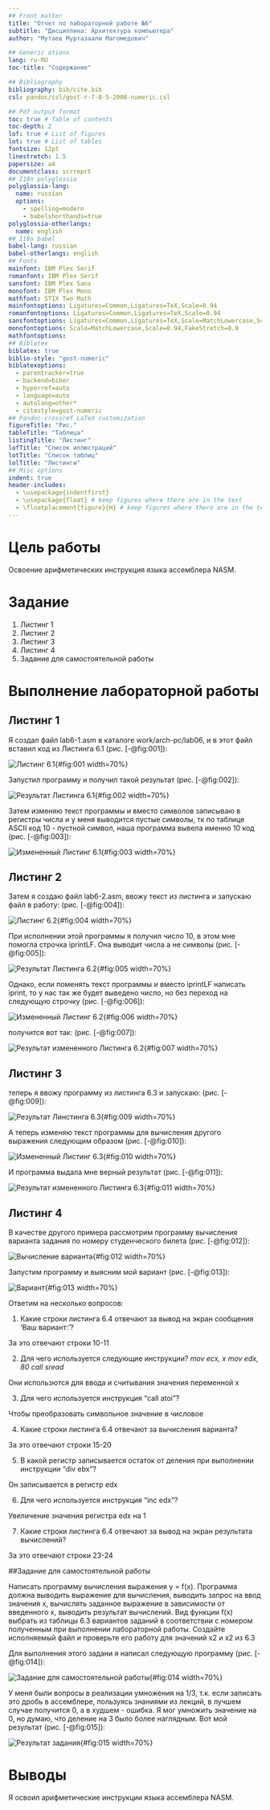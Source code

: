 ```yaml
---
## Front matter
title: "Отчет по лабораторной работе №6"
subtitle: "Дисциплина: Архитектура компьютера"
author: "Мутаев Муртазаали Магомедович"

## Generic otions
lang: ru-RU
toc-title: "Содержание"

## Bibliography
bibliography: bib/cite.bib
csl: pandoc/csl/gost-r-7-0-5-2008-numeric.csl

## Pdf output format
toc: true # Table of contents
toc-depth: 2
lof: true # List of figures
lot: true # List of tables
fontsize: 12pt
linestretch: 1.5
papersize: a4
documentclass: scrreprt
## I18n polyglossia
polyglossia-lang:
  name: russian
  options:
	- spelling=modern
	- babelshorthands=true
polyglossia-otherlangs:
  name: english
## I18n babel
babel-lang: russian
babel-otherlangs: english
## Fonts
mainfont: IBM Plex Serif
romanfont: IBM Plex Serif
sansfont: IBM Plex Sans
monofont: IBM Plex Mono
mathfont: STIX Two Math
mainfontoptions: Ligatures=Common,Ligatures=TeX,Scale=0.94
romanfontoptions: Ligatures=Common,Ligatures=TeX,Scale=0.94
sansfontoptions: Ligatures=Common,Ligatures=TeX,Scale=MatchLowercase,Scale=0.94
monofontoptions: Scale=MatchLowercase,Scale=0.94,FakeStretch=0.9
mathfontoptions:
## Biblatex
biblatex: true
biblio-style: "gost-numeric"
biblatexoptions:
  - parentracker=true
  - backend=biber
  - hyperref=auto
  - language=auto
  - autolang=other*
  - citestyle=gost-numeric
## Pandoc-crossref LaTeX customization
figureTitle: "Рис."
tableTitle: "Таблица"
listingTitle: "Листинг"
lofTitle: "Список иллюстраций"
lotTitle: "Список таблиц"
lolTitle: "Листинги"
## Misc options
indent: true
header-includes:
  - \usepackage{indentfirst}
  - \usepackage{float} # keep figures where there are in the text
  - \floatplacement{figure}{H} # keep figures where there are in the text
---
```


# Цель работы

Освоение арифметических инструкция языка ассемблера NASM.

# Задание

1. Листинг 1
1. Листинг 2
1. Листинг 3
1. Листинг 4
1. Задание для самостоятельной работы

# Выполнение лабораторной работы

## Листинг 1

Я создал файл lab6-1.asm в каталоге work/arch-pc/lab06, и в этот файл вставил код из Листинга 6.1 (рис. [-@fig:001]):

![Листинг 6.1](image/1.png){#fig:001 width=70%}

Запустил программу и получил такой результат (рис. [-@fig:002]):

![Результат Листинга 6.1](image/2.png){#fig:002 width=70%}

Затем изменяю текст программы и вместо символов записываю в регистры числа и у меня выводится пустые символы, тк по таблице ASCII код 10 - пустной символ, наша программа вывела именно 10 код (рис. [-@fig:003]):

![Измененный Листинг 6.1](image/3.png){#fig:003 width=70%}

## Листинг 2

Затем я создаю файл lab6-2.asm, ввожу текст из листинга и запускаю файл в работу: (рис. [-@fig:004]):

![Листинг 6.2](image/4.png){#fig:004 width=70%}

При исполнении этой программы я получил число 10, в этом мне помогла строчка iprintLF. Она выводит числа а не символы (рис. [-@fig:005]):

![Результат Листинга 6.2](image/5.png){#fig:005 width=70%}

Однако, если поменять текст программы и вместо iprintLF написать iprint, то у нас так же будет выведено число, но без переход на следующую строчку (рис. [-@fig:006]):

![Измененный Листинг 6.2](image/6.png){#fig:006 width=70%}

получится вот так: (рис. [-@fig:007]):

![Результат измененного Листинга 6.2](image/7.png){#fig:007 width=70%}

## Листинг 3

теперь я ввожу программу из листинга 6.3 и запускаю: (рис. [-@fig:009]):

![Результат Линстинга 6.3](image/9.png){#fig:009 width=70%}

А теперь изменяю текст программы для вычисления другого выражения следующим образом (рис. [-@fig:010]):

![Измененный Листинг 6.3](image/8.png){#fig:010 width=70%}

И программа выдала мне верный результат (рис. [-@fig:011]):

![Результат измененного Листинга 6.3](image/11.png){#fig:011 width=70%}

## Листинг 4

В качестве другого примера рассмотрим программу вычисления варианта задания по номеру студенческого билета (рис. [-@fig:012]):

![Вычисление варианта](image/12.png){#fig:012 width=70%}

Запустим программу и выясним мой вариант (рис. [-@fig:013]):

![Вариант](image/13.png){#fig:013 width=70%}

Ответим на несколько вопросов:

1. Какие строки листинга 6.4 отвечают за вывод на экран сообщения ‘Ваш вариант:’?

За это отвечают строки 10-11

2. Для чего используется следующие инструкции? *mov ecx, x mov edx, 80 call sread*

Они использются для ввода и считывания значения переменной х

3. Для чего используется инструкция “call atoi”?

Чтобы преобразовать символьное значение в числовое

4. Какие строки листинга 6.4 отвечают за вычисления варианта?

За это отвечают строки 15-20

5. В какой регистр записывается остаток от деления при выполнении инструкции “div
ebx”?

Он записывается в регистр edx

6. Для чего используется инструкция “inc edx”?

Увеличение значения регистра edx на 1

7. Какие строки листинга 6.4 отвечают за вывод на экран результата вычислений?

За это отвечают строки 23-24
 

##Задание для самостоятельной работы 

Написать программу вычисления выражения y = f(x). Программа должна выводить выражение для вычисления, выводить запрос на ввод значения x, вычислять заданное выражение в зависимости от введенного x, выводить результат вычислений. Вид функции f(x) выбрать из таблицы 6.3 вариантов заданий в соответствии с номером полученным при выполнении лабораторной работы. Создайте исполняемый файл и проверьте его работу для значений x2 и x2 из 6.3

Для выполнения этого задани я написал следующую программу (рис. [-@fig:014]):

![Задание для самостоятельной работы](image/14.png){#fig:014 width=70%}

У меня были вопросы в реализации умножения на 1/3, т.к. если записать это дробь в ассемблере, пользуясь знаниями из лекций, в лучшем случае получится 0, а в худшем - ошибка. Я мог умножить значение на 0, но думаю, что деление на 3 было более наглядным. Вот мой результат (рис. [-@fig:015]):

![Результат задания](image/15.png){#fig:015 width=70%}

# Выводы

Я освоил арифметические инструкции языка ассемблера NASM.

